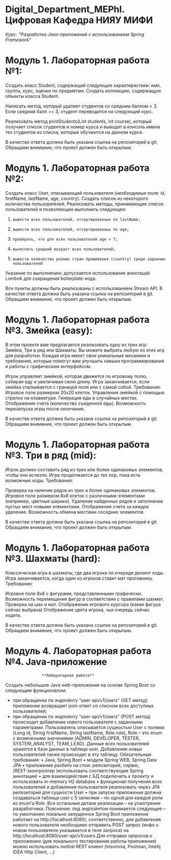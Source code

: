 # Digital_Department_MEPhI. Цифровая Кафедра НИЯУ МИФИ 
*Курс: "Разработка Java-приложений с использованием Spring Framework"*

# Модуль 1. Лабораторная работа №1:
Создать класс Student, содержащий следующие характеристики: имя, группа, курс, оценки по предметам.
Создать коллекцию, содержащую объекты класса Student.

Написать метод, который удаляет студентов со средним баллом < 3.
Если средний балл >= 3, студент переводится на следующий курс.

Реализовать метод printStudents(List<Student> students, int course), который получает список студентов и номер курса и выводит в консоль имена тех студентов из списка, которые обучаются на данном курсе.

В качестве ответа должна быть указана ссылка на репозиторий в git. Обращаем внимание, что проект должен быть открытым.

# Модуль 1. Лабораторная работа №2:
Создать класс User, описывающий пользователя (необходимые поля: id, firstName, lastName, age, country).
Создать список из некоторого количества пользователей.
Реализовать методы, принимающие список пользователей и позволяющие выполнить следующее:
1)     вывести всех пользователей, отсортированных по lastName;
2)     вывести всех пользователей, отсортированных по age;
3)     проверить, что для всех пользователей age > 7;
4)     вычислить средний возраст всех пользователей;
5)     вывести количество разных стран проживания (country) среди заданных пользователей

Указание по выполнению: допускается использование аннотаций Lombok для сокращения boilerplate-кода.

Все пункты должны быть реализованы с использованием Stream API. 
В качестве ответа должна быть указана ссылка на репозиторий в git. Обращаем внимание, что проект должен быть открытым.


# Модуль 1. Лабораторная работа №3. Змейка (easy):
В этом проекте вам предлагается реализовать одну из трех игр: Змейка, Три в ряд или Шахматы.
Вы можете выбрать любую из этих игр для разработки. 
Каждая игра имеет свои уникальные механики и требования, которые помогут вам улучшить навыки программирования и работы с графическим интерфейсом.

Игрок управляет змейкой, которая движется по игровому полю, собирая еду и увеличивая свою длину. Игра заканчивается, если змейка сталкивается с границей поля или с самой собой. Требования:
Игровое поле размером 20x20 клеток.
Управление змейкой с помощью стрелок на клавиатуре.
Генерация еды в случайных местах.
Отображение счета (количество съеденной еды).
Возможность перезапуска игры после окончания.

В качестве ответа должна быть указана ссылка на репозиторий в git. 
Обращаем внимание, что проект должен быть открытым.


# Модуль 1. Лабораторная работа №3. Три в ряд (mid):
Игрок должен составить ряд из трех или более одинаковых элементов, чтобы они исчезли. Игра продолжается до тех пор, пока есть возможные ходы. Требования:

Проверка на наличие рядов из трех и более одинаковых элементов.
Игровое поле размером 8x8 клеток с различными элементами (например, цветные шарики).
Удаление найденных рядов и заполнение пустых мест новыми элементами.
Отображение счета за каждое удаление.
Возможность обмена местами соседних элементов.

В качестве ответа должна быть указана ссылка на репозиторий в git. 
Обращаем внимание, что проект должен быть открытым.



# Модуль 1. Лабораторная работа №3. Шахматы (hard):

Классическая игра в шахматы, где два игрока по очереди делают ходы. Игра заканчивается, когда один из игроков ставит мат противнику. Требования:

Игровое поле 8x8 с фигурами, представленными графически.
Возможность перемещения фигур в соответствии с правилами шахмат.
Проверка на шах и мат.
Отображение игрового курсора (какая фигура сейчас выбрана)
Отображение цвета игрока, чья очередь сейчас ходить.

В качестве ответа должна быть указана ссылка на репозиторий в git. 
Обращаем внимание, что проект должен быть открытым.


# Модуль 4. Лабораторная работа №4. Java-приложение

                    **Лабораторная работа**
Создать небольшое Java web-приложение на основе Spring Boot со
следующим функционалом:
- при обращении по эндпойнту “user-api/v1/users” (GET метод)
приложение возвращает json-ответ со списком всех доступных
пользователей;
- при обращении по эндпойнту “user-api/v1/users” (POST метод)
происходит добавление нового пользователя с заданными
параметрами.
Пользователь описывается сущностью User с полями (Long id, String
firstName, String lastName, Role role), Role – это enum с возможными
значениями (ADMIN, DEVELOPER, TESTER, SYSTEM_ANALYST,
TEAM_LEAD).
Данные всех пользователей хранятся в базе данных в таблице user.
Добавление новых пользователей также происходит в эту таблицу.
Обязательные требования:
• Java, Spring Boot
• модули Spring WEB, Spring Data JPA
• приложение разбито на слои: репозиторий, сервис, (REST-)контроллер
(использовать соответствующие Spring аннотации)
• для взаимодействия с БД подключить к проекту и использовать in-memory
H2 database
• функционал получения всех пользователей и добавления пользователя
реализовать через JPA репозиторий для сущности User
• при запуске приложения должна создаваться таблица user с 5 записями –
по одной для каждой роли из enum’а Role.
Все остальные детали реализации – на усмотрение разработчика.
Пояснение: под эндпойнтом понимается следующее – по умолчанию
локально запущенное Spring Boot приложение работает на
http://localhost:8080/, соответственно, для добавления нового пользователя
необходимо отправить POST запрос (инфо о новом пользователе указывается
в теле запроса) на http://localhost:8080/user-api/v1/users
Для отправки запросов к приложению (для локального тестирования работы
приложения) можно использовать любой REST клиент (Insomnia, Postman,
Intellij IDEA Http Client, …)